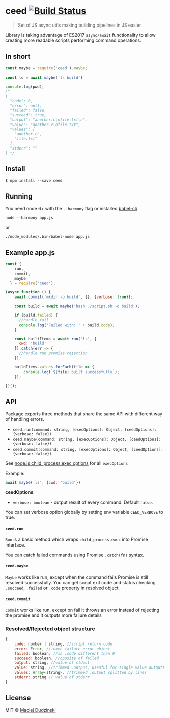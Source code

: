 # ceed [![Build Status](https://travis-ci.org/elmccd/ceed.svg?branch=master)](https://travis-ci.org/elmccd/ceed)

> Set of JS async utils making building pipelines in JS easier

Library is taking advantage of ES2017 `async/await` functionality to
allow creating more readable scripts performing command operations.

## In short

```js
const maybe = require('ceed').maybe;

const ls = await maybe('ls build')

console.log(pwd);
/*
{
  "code": 0,
  "error": null,
  "failed": false,
  "succeed": true,
  "output": "another.c\nfile.txt\n",
  "value": "another.c\nfile.txt",
  "values": [
    "another.c",
    "file.txt"
  ],
  "stderr": ""
} */
```

## Install

```
$ npm install --save ceed
```

## Running
You need node 6+ with the `--harmony` flag or installed [babel-cli](https://github.com/babel/babel/tree/master/packages/babel-cli)

`node --harmony app.js`

or

`./node_modules/.bin/babel-node app.js`

## Example app.js

```js
const {
    run,
    commit,
    maybe
  } = require('ceed');

(async function () {
    await commit('mkdir -p build', {}, {verbose: true});

	const build = await maybe('bash ./script.sh -o build');

	if (build.failed) {
	  //handle fail
	  console.log('Failed with: ' + build.code);
	}

	const builtItems = await run('ls', {
	  cwd: 'build'
	}).catch(err => {
	  //handle run promise rejection
	});

	buildItems.values.forEach(file => {
		console.log(`${file} built successfully`);
	});

})();

```


## API

Package exports three methods that share the same API with different
way of handling errors.

- `ceed.run(command: string, [execOptions]: Object, [ceedOptions]: {verbose: false})`
- `ceed.maybe(command: string, [execOptions]: Object, [ceedOptions]: {verbose: false})`
- `ceed.commit(command: string, [execOptions]: Object, [ceedOptions]: {verbose: false})`

See [node.js child_process.exec options](https://nodejs.org/api/child_process.html#child_process_child_process_exec_command_options_callback)
for all `execOptions`

Example:
```js
await maybe('ls', {cwd: 'build'})
```

**ceedOptions**:
- `verbose: boolean` - output result of every command. Default `false`.

You can set verbose option globally by setting env variable `CEED_VERBOSE` to true.

#### `ceed.run`

`Run` is a basic method which wraps `child_process.exec` into Promise
interface.

You can catch failed commands using Promise `.catch(fn)` syntax.

#### `ceed.maybe`

`Maybe` works like run, except when the command fails Promise is still
resolved successfully. You can get script exit code and status checking
`.succeed`, `.failed` or `.code` property in resolved object.

#### `ceed.commit`

`Commit` works like run, except on fail it throws an error instead of rejecting
 the promise and it outputs more failure details

### Resolved/Rejected object structure

```js
{
	code: number | string, //script return code
	error: Error, //.exec failure error object
	failed: boolean, //is .code different than 0
	succeed: boolean, //oposite of failed
	output: string, //value of stdout
	value: string, //trimmed .output, useuful for single value outputs
	values: Array<string>, //trimmed .output splitted by lines
	stderr: string // value of stderr
}
```

## License

MIT © [Maciej Dudzinski](http://github.com/elmccd)
